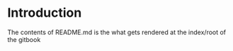 # Introduction

The contents of README.md is the what gets rendered at the index/root of the gitbook